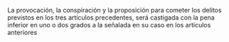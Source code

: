 La provocación, la conspiración y la proposición para cometer los delitos previstos en los tres artículos precedentes, será castigada con la pena inferior en uno o dos grados a la señalada en su caso en los artículos anteriores
